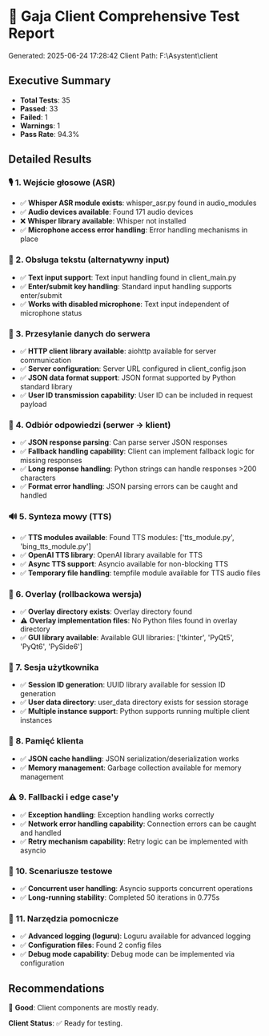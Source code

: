 # 🧪 Gaja Client Comprehensive Test Report

Generated: 2025-06-24 17:28:42
Client Path: F:\Asystent\client

## Executive Summary

- **Total Tests**: 35
- **Passed**: 33
- **Failed**: 1
- **Warnings**: 1
- **Pass Rate**: 94.3%

## Detailed Results

### 🎙️ 1. Wejście głosowe (ASR)

- ✅ **Whisper ASR module exists**: whisper_asr.py found in audio_modules
- ✅ **Audio devices available**: Found 171 audio devices
- ❌ **Whisper library available**: Whisper not installed
- ✅ **Microphone access error handling**: Error handling mechanisms in place

### 💬 2. Obsługa tekstu (alternatywny input)

- ✅ **Text input support**: Text input handling found in client_main.py
- ✅ **Enter/submit key handling**: Standard input handling supports enter/submit
- ✅ **Works with disabled microphone**: Text input independent of microphone status

### 🔄 3. Przesyłanie danych do serwera

- ✅ **HTTP client library available**: aiohttp available for server communication
- ✅ **Server configuration**: Server URL configured in client_config.json
- ✅ **JSON data format support**: JSON format supported by Python standard library
- ✅ **User ID transmission capability**: User ID can be included in request payload

### 🧠 4. Odbiór odpowiedzi (serwer → klient)

- ✅ **JSON response parsing**: Can parse server JSON responses
- ✅ **Fallback handling capability**: Client can implement fallback logic for missing responses
- ✅ **Long response handling**: Python strings can handle responses >200 characters
- ✅ **Format error handling**: JSON parsing errors can be caught and handled

### 🔊 5. Synteza mowy (TTS)

- ✅ **TTS modules available**: Found TTS modules: ['tts_module.py', 'bing_tts_module.py']
- ✅ **OpenAI TTS library**: OpenAI library available for TTS
- ✅ **Async TTS support**: Asyncio available for non-blocking TTS
- ✅ **Temporary file handling**: tempfile module available for TTS audio files

### 🧩 6. Overlay (rollbackowa wersja)

- ✅ **Overlay directory exists**: Overlay directory found
- ⚠️ **Overlay implementation files**: No Python files found in overlay directory
- ✅ **GUI library available**: Available GUI libraries: ['tkinter', 'PyQt5', 'PyQt6', 'PySide6']

### 👤 7. Sesja użytkownika

- ✅ **Session ID generation**: UUID library available for session ID generation
- ✅ **User data directory**: user_data directory exists for session storage
- ✅ **Multiple instance support**: Python supports running multiple client instances

### 💾 8. Pamięć klienta

- ✅ **JSON cache handling**: JSON serialization/deserialization works
- ✅ **Memory management**: Garbage collection available for memory management

### ⚠️ 9. Fallbacki i edge case'y

- ✅ **Exception handling**: Exception handling works correctly
- ✅ **Network error handling capability**: Connection errors can be caught and handled
- ✅ **Retry mechanism capability**: Retry logic can be implemented with asyncio

### 🧪 10. Scenariusze testowe

- ✅ **Concurrent user handling**: Asyncio supports concurrent operations
- ✅ **Long-running stability**: Completed 50 iterations in 0.775s

### 🧰 11. Narzędzia pomocnicze

- ✅ **Advanced logging (loguru)**: Loguru available for advanced logging
- ✅ **Configuration files**: Found 2 config files
- ✅ **Debug mode capability**: Debug mode can be implemented via configuration

## Recommendations

🎉 **Good**: Client components are mostly ready.

**Client Status**: ✅ Ready for testing.
